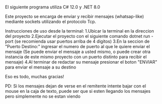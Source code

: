 El siguiente programa utiliza C# 12.0 y .NET 8.0

Este proyecto se encarga de enviar y recibir mensajes (whatsap-like) mediante sockets utilizando el protocolo Tcp.

Instrucciones de uso desde la terminal: 
1.Ubicar la terminal en la direccion del proyecto
2.Ejecutar el proyecto con el siguiente comando dotnet run <nombre-del-proyecto> -port <puerto-escucha> (se recomienda usar puertos arriba de 4 digitos)
3.En la seccion de "Puerto Destino:" ingresar el numero de puerto al que le quiere enviar el mensaje (Se puede enviar el mensaje a usted mismo, o puede crear otra instancia de este mismo proyecto con un puerto distinto para recibir el mensaje)
4.Al terminar de redactar su mensaje presionar el boton "ENVIAR" para enviar el mensaje a su destino

Eso es todo, muchas gracias!

PD: Si los mensajes dejan de verse en el remitente intente bajar con el mouse en la caja de texto, puede ser que si esten llegando los mensajes pero simplemente no se estan viendo
